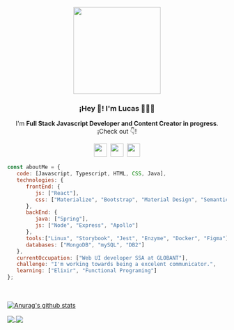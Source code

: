 <p align="center" width="300">
   <img align="center" width="200" src="https://user-images.githubusercontent.com/60331479/124970162-30913d00-dfed-11eb-8fe2-08c65cd68929.png" />
   <h3 align="center">¡Hey 👋! I'm Lucas 👨🏻‍💻</h3>
</p>
<p align="center">I'm <strong>Full Stack Javascript Developer and Content Creator in progress</strong>.<br />¡Check out 👇!</p>
<p align='center'>
<a href="https://www.instagram.com/dreadfulcrazy/"><img height="30" src="https://img.icons8.com/color/48/000000/instagram-new--v1.png"></a>&nbsp;
<a href="https://www.linkedin.com/in/lucas-ospina-b42a49119/"><img height="30" src="https://img.icons8.com/color/48/000000/linkedin.png"></a>&nbsp;
 <a href="https://www.youtube.com/channel/UCgyd5zWh-6wt3Vj4KibS-oA"><img height="30" src="https://img.icons8.com/color/48/000000/youtube-play.png"></a>
</p>


```javascript
const aboutMe = {
   code: [Javascript, Typescript, HTML, CSS, Java],
   technologies: {
      frontEnd: {
         js: ["React"],
         css: ["Materialize", "Bootstrap", "Material Design", "Semantic UI"]
      },
      backEnd: {
         java: ["Spring"],
         js: ["Node", "Express", "Apollo"]
      },
      tools:["Linux", "Storybook", "Jest", "Enzyme", "Docker", "Figma"],
      databases: ["MongoDB", "mySQL", "DB2"]
   },
   currentOccupation: ["Web UI developer SSA at GLOBANT"],
   challenge: "I'm working towards being a excelent communicator.",
   learning: ["Elixir", "Functional Programing"]
};
```
</br></br>
<a href="https://github.com/DreadfulCrazy">
  <img align="center" src="https://github-readme-stats.anuraghazra1.vercel.app/api?username=DreadfulCrazy&hide=contribs,prs&show_icons=true&include_all_commits=true&theme=material-palenight" alt="Anurag's github stats" />
</a>
<a href="https://github.com/DreadfulCrazy">
  <!-- Change the `github-readme-stats.anuraghazra1.vercel.app` to `github-readme-stats.vercel.app`  -->
  <img align="center" src="https://github-readme-stats.anuraghazra1.vercel.app/api/top-langs/?username=DreadfulCrazy&layout=compact&theme=material-palenight" />
</a> 
<a href="https://github.com/DreadfulCrazy/Instaclone">
  <!-- Change the `github-readme-stats.anuraghazra1.vercel.app` to `github-readme-stats.vercel.app`  -->
  <img align="center" src="https://github-readme-stats.anuraghazra1.vercel.app/api/pin/?username=DreadfulCrazy&repo=Instaclone&theme=material-palenight" />
</a>
